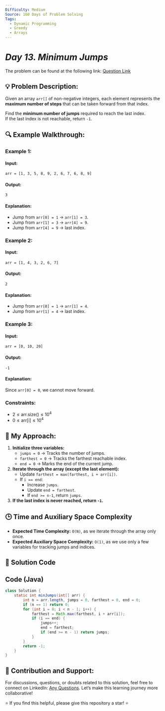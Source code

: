 ```yaml
---
Difficulty: Medium
Source: 160 Days of Problem Solving
Tags:
  - Dynamic Programming
  - Greedy
  - Arrays
---
```


#  _Day 13. Minimum Jumps_ 

The problem can be found at the following link: [Question Link](http://geeksforgeeks.org/batch/gfg-160-problems/track/dynamic-programming-gfg-160/problem/minimum-number-of-jumps-1587115620)

## 💡 **Problem Description:**

Given an array `arr[]` of non-negative integers, each element represents the **maximum number of steps** that can be taken forward from that index.

Find the **minimum number of jumps** required to reach the last index.  
If the last index is not reachable, return `-1`.

## 🔍 **Example Walkthrough:**

### **Example 1:**

#### **Input:**

```
arr = [1, 3, 5, 8, 9, 2, 6, 7, 6, 8, 9]
```

#### **Output:**

```
3
```

#### **Explanation:**

- Jump from `arr[0] = 1` → `arr[1] = 3`.
- Jump from `arr[1] = 3` → `arr[4] = 9`.
- Jump from `arr[4] = 9` → last index.

### **Example 2:**

#### **Input:**

```
arr = [1, 4, 3, 2, 6, 7]
```

#### **Output:**

```
2
```

#### **Explanation:**

- Jump from `arr[0] = 1` → `arr[1] = 4`.
- Jump from `arr[1] = 4` → last index.

### **Example 3:**

#### **Input:**

```
arr = [0, 10, 20]
```

#### **Output:**

```
-1
```

#### **Explanation:**

Since `arr[0] = 0`, we cannot move forward.

### **Constraints:**

- $2 \leq \text{arr.size()} \leq 10^4$
- $0 \leq \text{arr[i]} \leq 10^4$

## 🎯 **My Approach:**
1. **Initialize three variables:**
   - `jumps = 0` → Tracks the number of jumps.
   - `farthest = 0` → Tracks the farthest reachable index.
   - `end = 0` → Marks the end of the current jump.
2. **Iterate through the array (except the last element):**
   - Update `farthest = max(farthest, i + arr[i])`.
   - If `i == end`:
     - Increase `jumps`.
     - Update `end = farthest`.
     - If `end >= n-1`, return `jumps`.
3. **If the last index is never reached, return `-1`.**

## 🕒 **Time and Auxiliary Space Complexity**

- **Expected Time Complexity:** `O(N)`, as we iterate through the array only once.
- **Expected Auxiliary Space Complexity:** `O(1)`, as we use only a few variables for tracking jumps and indices.

## 📝 **Solution Code**

## **Code (Java)**

```java
class Solution {
    static int minJumps(int[] arr) {
        int n = arr.length, jumps = 0, farthest = 0, end = 0;
        if (n == 1) return 0;
        for (int i = 0; i < n - 1; i++) {
            farthest = Math.max(farthest, i + arr[i]);
            if (i == end) {
                jumps++;
                end = farthest;
                if (end >= n - 1) return jumps;
            }
        }
        return -1;
    }
}
```


## 🎯 **Contribution and Support:**

For discussions, questions, or doubts related to this solution, feel free to connect on LinkedIn: [Any Questions](https://www.linkedin.com/in/sanjana-yadav007). Let’s make this learning journey more collaborative!

⭐ If you find this helpful, please give this repository a star! ⭐
